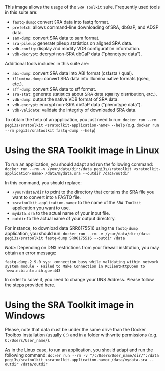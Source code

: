 This image allows the usage of the `SRA Toolkit` suite. Frequently used tools in this suite are:

- `fastq-dump`: convert SRA data into fastq format.
- `prefetch`: allows command-line downloading of SRA, dbGaP, and ADSP data.
- `sam-dump`: convert SRA data to sam format.
- `sra-pileup`: generate pileup statistics on aligned SRA data.
- `vdb-config`: display and modify VDB configuration information.
- `vdb-decrypt`: decrypt non-SRA dbGaP data ("phenotype data").

Additional tools included in this suite are:

- `abi-dump`: convert SRA data into ABI format (csfasta / qual).
- `illumina-dump`: convert SRA data into Illumina native formats (qseq, etc.).
- `sff-dump`: convert SRA data to sff format.
- `sra-stat`: generate statistics about SRA data (quality distribution, etc.).
- `vdb-dump`: output the native VDB format of SRA data.
- `vdb-encrypt`: encrypt non-SRA dbGaP data ("phenotype data").
- `vdb-validate`: validate the integrity of downloaded SRA data.

To obtain the help of an application, you just need to run: `docker run --rm pegi3s/sratoolkit <sratoolkit-application-name> --help` (e.g. `docker run --rm pegi3s/sratoolkit fastq-dump --help`)

# Using the SRA Toolkit image in Linux
To run an application, you should adapt and run the following command: `docker run --rm -v /your/data/dir:/data pegi3s/sratoolkit <sratoolkit-application-name> /data/mydata.sra --outdir /data/outdir`

In this command, you should replace:
- `/your/data/dir` to point to the directory that contains the SRA file you want to convert into a FASTQ file.
- `<sratoolkit-application-name>` to the name of the `SRA Toolkit` application you want to use.
- `mydata.sra` to the actual name of your input file.
- `outdir` to the actual name of your output directory.

For instance, to download data SRR6175516 using the `fastq-dump` application, you should run: `docker run --rm -v /your/data/dir:/data pegi3s/sratoolkit fastq-dump SRR6175516 --outdir /data`

*Note*: Depending on DNS restrictions from your firewall institution, you may obtain an error message:

```
fastq-dump.2.9.0 sys: connection busy while validating within network system module - Failed to Make Connection in KClientHttpOpen to 'www.ncbi.nlm.nih.gov:443
```

In order to solve it, you need to change your DNS Address. Please follow the steps provided [here](https://github.com/hlfernandez/til/blob/master/docker/fix-dns-problems.md).

# Using the SRA Toolkit image in Windows

Please, note that data must be under the same drive than the Docker Toolbox installation (usually `C:`) and in a folder with write permissions (e.g. `C:/Users/User_name/`).

As in the Linux case, to run an application, you should adapt and run the following command: `docker run --rm -v "/c/Users/User_name/dir/":/data pegi3s/sratoolkit <sratoolkit-application-name> /data/mydata.sra --outdir /data/outdir`
